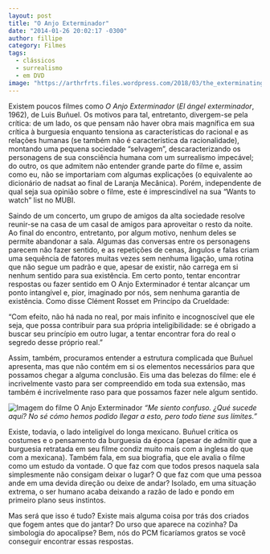 ```yaml
---
layout: post
title: "O Anjo Exterminador"
date: "2014-01-26 20:02:17 -0300"
author: fillipe
category: Filmes
tags:
  - clássicos
  - surrealismo
  - em DVD
image: "https://arthrfrts.files.wordpress.com/2018/03/the_exterminating_angel_1.jpg"
---
```

Existem poucos filmes como _O Anjo Exterminador_ (_El ángel exterminador_, 1962), de Luis Buñuel. Os motivos para tal, entretanto, divergem-se pela crítica: de um lado, os que pensam não haver obra mais magnífica em sua crítica à burguesia enquanto tensiona as características do racional e as relações humanas (se também não é característica da racionalidade), montando uma pequena sociedade “selvagem”, descaracterizando os personagens de sua consciência humana com um surrealismo impecável; do outro, os que admitem não entender grande parte do filme e, assim como eu, não se importariam com algumas explicações (o equivalente ao dicionário de nadsat ao final de Laranja Mecânica). Porém, independente de qual seja sua opinião sobre o filme, este é imprescindível na sua “Wants to watch” list no MUBI.

Saindo de um concerto, um grupo de amigos da alta sociedade resolve reunir-se na casa de um casal de amigos para aproveitar o resto da noite. Ao final do encontro, entretanto, por algum motivo, nenhum deles se permite abandonar a sala. Algumas das conversas entre os personagens parecem não fazer sentido, e as repetições de cenas, ângulos e falas criam uma sequência de fatores muitas vezes sem nenhuma ligação, uma rotina que não segue um padrão e que, apesar de existir, não carrega em si nenhum sentido para sua existência. Em certo ponto, tentar encontrar respostas ou fazer sentido em O Anjo Exterminador é tentar alcançar um ponto intangível e, pior, imaginado por nós, sem nenhuma garantia de existência. Como disse Clément Rosset em Princípo da Crueldade:

“Com efeito, não há nada no real, por mais infinito e incognoscível que ele seja, que possa contribuir para sua própria inteligibilidade: se é obrigado a buscar seu princípio em outro lugar, a tentar encontrar fora do real o segredo desse próprio real.”

Assim, também, procuramos entender a estrutura complicada que Buñuel apresenta, mas que não contém em si os elementos necessários para que possamos chegar a alguma conclusão. Eis uma das belezas do filme: ele é incrivelmente vasto para ser compreendido em toda sua extensão, mas também é incrivelmente raso para que possamos fazer nele algum sentido.

![Imagem do filme O Anjo Exterminador](https://arthrfrts.files.wordpress.com/2018/03/el-angel-exterminador_escena.jpg)
_“Me siento confuso. ¿Qué sucede aquí? No sé cómo hemos podido llegar a esto, pero todo tiene sus límites.”_

Existe, todavia, o lado inteligível do longa mexicano. Buñuel critica os costumes e o pensamento da burguesia da época (apesar de admitir que a burguesia retratada em seu filme condiz muito mais com a inglesa do que com a mexicana). Também fala, em sua biografia, que ele avalia o filme como um estudo da vontade. O que faz com que todos presos naquela sala simplesmente não consigam deixar o lugar? O que faz com que uma pessoa ande em uma devida direção ou deixe de andar? Isolado, em uma situação extrema, o ser humano acaba deixando a razão de lado e pondo em primeiro plano seus instintos.

Mas será que isso é tudo? Existe mais alguma coisa por trás dos criados que fogem antes que do jantar? Do urso que aparece na cozinha? Da simbologia do apocalipse? Bem, nós do PCM ficaríamos gratos se você conseguir encontrar essas respostas.
